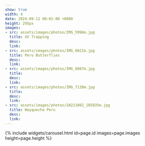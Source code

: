 ```yaml
---
show: true
width: 4
date: 2024-09-12 00:01:00 +0800
height: 295px
images:
- src: assets/images/photos/IMG_5996m.jpg
  title: UV Trapping
  desc: 
  link:
- src: assets/images/photos/IMG_6021m.jpg
  title: Peru Butterflies
  desc: 
  link:
- src: assets/images/photos/IMG_6087m.jpg
  title: 
  desc: 
  link:
- src: assets/images/photos/IMG_7120m.jpg
  title: 
  desc: 
  link:
- src: assets/images/photos/20221002_105835m.jpg
  title: Wayquecha Peru
  desc: 
  link: 
---
```


{% include widgets/carousel.html id=page.id images=page.images height=page.height %}
